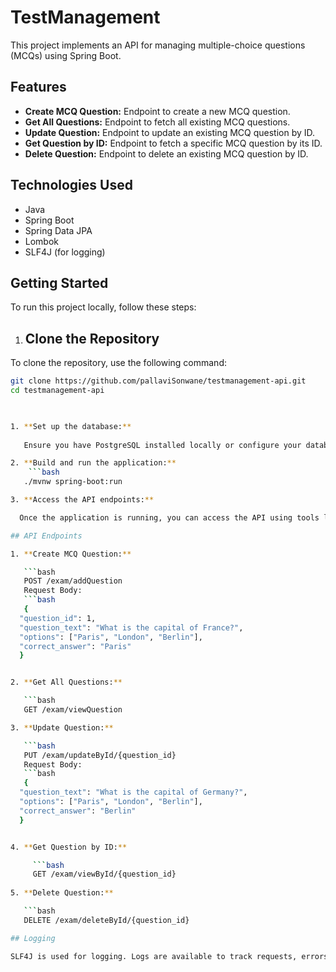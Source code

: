# TestManagement

This project implements an API for managing multiple-choice questions (MCQs) using Spring Boot.

## Features

- **Create MCQ Question:** Endpoint to create a new MCQ question.
- **Get All Questions:** Endpoint to fetch all existing MCQ questions.
- **Update Question:** Endpoint to update an existing MCQ question by ID.
- **Get Question by ID:** Endpoint to fetch a specific MCQ question by its ID.
- **Delete Question:** Endpoint to delete an existing MCQ question by ID.

## Technologies Used

- Java
- Spring Boot
- Spring Data JPA
- Lombok
- SLF4J (for logging)

## Getting Started

To run this project locally, follow these steps:

1. ## Clone the Repository

To clone the repository, use the following command:

```bash
git clone https://github.com/pallaviSonwane/testmanagement-api.git
cd testmanagement-api


   
1. **Set up the database:**
   
   Ensure you have PostgreSQL installed locally or configure your database settings in application.properties.

2. **Build and run the application:**
    ```bash
   ./mvnw spring-boot:run

3. **Access the API endpoints:**

  Once the application is running, you can access the API using tools like Postman.

## API Endpoints

1. **Create MCQ Question:**

   ```bash
   POST /exam/addQuestion
   Request Body:
   ```bash
   {
  "question_id": 1,
  "question_text": "What is the capital of France?",
  "options": ["Paris", "London", "Berlin"],
  "correct_answer": "Paris"
  }


2. **Get All Questions:**

   ```bash
   GET /exam/viewQuestion

3. **Update Question:**

   ```bash
   PUT /exam/updateById/{question_id}
   Request Body:
   ```bash
   {
  "question_text": "What is the capital of Germany?",
  "options": ["Paris", "London", "Berlin"],
  "correct_answer": "Berlin"
  }


4. **Get Question by ID:**

     ```bash
     GET /exam/viewById/{question_id}
     
5. **Delete Question:**

   ```bash
   DELETE /exam/deleteById/{question_id}

## Logging

SLF4J is used for logging. Logs are available to track requests, errors, and other important information.
